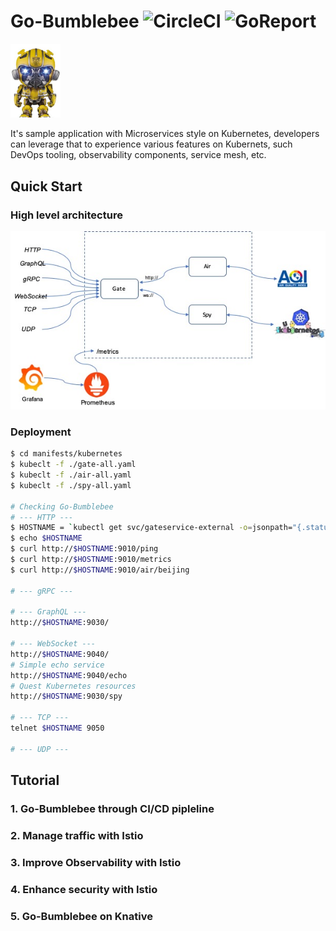 
# Go-Bumblebee ![CircleCI](https://circleci.com/gh/cc4i/go-bumblebee.svg?style=svg) ![GoReport](https://goreportcard.com/badge/github.com/cc4i/go-bumblebee)

<img src="./docs/anything.jpg" alt="bumblebee" width="80">

It's sample application with Microservices style on Kubernetes, developers can leverage that to experience various features on Kubernets, such DevOps tooling, observability components, service mesh, etc. 




## Quick Start

### High level architecture 

![ss](./docs/arch0.jpg)

### Deployment

```bash
$ cd manifests/kubernetes
$ kubeclt -f ./gate-all.yaml
$ kubeclt -f ./air-all.yaml
$ kubeclt -f ./spy-all.yaml

# Checking Go-Bumblebee 
# --- HTTP ---
$ HOSTNAME = `kubectl get svc/gateservice-external -o=jsonpath="{.status.loadBalancer.ingress[0].hostname}"`
$ echo $HOSTNAME
$ curl http://$HOSTNAME:9010/ping
$ curl http://$HOSTNAME:9010/metrics
$ curl http://$HOSTNAME:9010/air/beijing

# --- gRPC ---

# --- GraphQL ---
http://$HOSTNAME:9030/

# --- WebSocket ---
http://$HOSTNAME:9040/
# Simple echo service
http://$HOSTNAME:9040/echo
# Quest Kubernetes resources
http://$HOSTNAME:9030/spy

# --- TCP ---
telnet $HOSTNAME 9050

# --- UDP ---
```

## Tutorial

### 1. Go-Bumblebee through CI/CD pipleline

### 2. Manage traffic with Istio

### 3. Improve Observability with Istio

### 4. Enhance security with Istio

### 5. Go-Bumblebee on Knative

